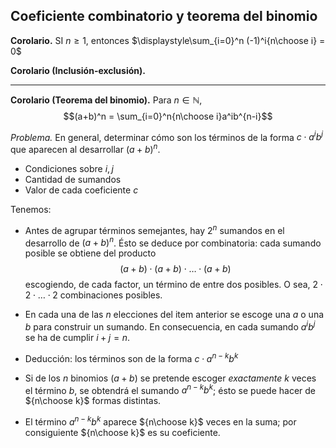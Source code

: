 ﻿## Coeficiente combinatorio y teorema del binomio

**Corolario.** SI $n\ge 1$, entonces $\displaystyle\sum_{i=0}^n (-1)^i{n\choose i} = 0$

**Corolario (Inclusión-exclusión).**

---

**Corolario (Teorema del binomio).** Para $n\in\mathbb{N}$,$$(a+b)^n = \sum_{i=0}^n{n\choose i}a^ib^{n-i}$$

*Problema.* En general, determinar cómo son los términos de la forma $c\cdot a^ib^j$ que aparecen al desarrollar $(a+b)^n$.

- Condiciones sobre $i,j$
- Cantidad de sumandos
- Valor de cada coeficiente $c$

Tenemos:

- Antes de agrupar términos semejantes, hay $2^n$ sumandos en el desarrollo de $(a+b)^n$. Ésto se deduce por combinatoria: cada sumando posible se obtiene del producto $$(a+b)\cdot (a+b)\cdot\ldots \cdot (a+b)$$ escogiendo, de cada factor, un término de entre dos posibles. O sea, $2\cdot 2\cdot\ldots\cdot 2$ combinaciones posibles.

- En cada una de las $n$ elecciones del item anterior se escoge una $a$ o una $b$ para construir un sumando. En consecuencia, en cada sumando $a^ib^j$ se ha de cumplir $i+j=n$.

- Deducción: los términos son de la forma $c\cdot a^{n-k}b^k$

- Si de los $n$ binomios $(a+b)$ se pretende escoger *exactamente* $k$ veces el término $b$, se obtendrá el sumando $a^{n-k}b^k$; ésto se puede hacer de ${n\choose k}$ formas distintas.
- El término $a^{n-k}b^k$ aparece ${n\choose k}$ veces en la suma; por consiguiente ${n\choose k}$ es su coeficiente.

